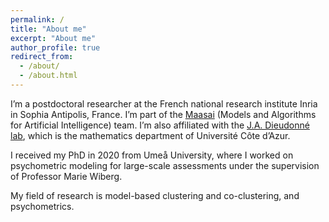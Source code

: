 ```yaml
---
permalink: /
title: "About me"
excerpt: "About me"
author_profile: true
redirect_from: 
  - /about/
  - /about.html
---
```


I’m a postdoctoral researcher at the French national research institute Inria in Sophia Antipolis, France. I’m part of the [Maasai](https://team.inria.fr/maasai/) (Models and Algorithms for Artificial Intelligence) team. I’m also affiliated with the [J.A. Dieudonné lab](https://math.unice.fr/laboratoire/pr%C3%A9sentation-du-laboratoire.html), which is the mathematics department of Université Côte d’Azur.

I received my PhD in 2020 from Umeå University, where I worked on psychometric modeling for large-scale assessments under the supervision of Professor Marie Wiberg.

My field of research is model-based clustering and co-clustering, and psychometrics.




